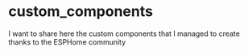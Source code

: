 # custom_components
I want to share here the custom components that I managed to create thanks to the ESPHome community
